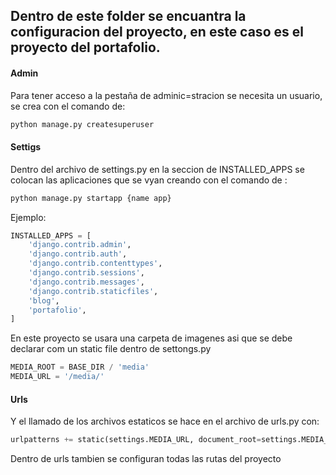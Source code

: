 ## Dentro de este folder se encuantra la configuracion del proyecto, en este caso es el proyecto del portafolio.

#### Admin
Para tener acceso a la pestaña de adminic=stracion se necesita un usuario, se crea con el comando de:
```bash
python manage.py createsuperuser
```

#### Settigs
Dentro del archivo de settings.py en la seccion de INSTALLED_APPS se colocan las aplicaciones que se vyan creando con el comando de :
```bash
python manage.py startapp {name app}
```

Ejemplo:

```python
INSTALLED_APPS = [
    'django.contrib.admin',
    'django.contrib.auth',
    'django.contrib.contenttypes',
    'django.contrib.sessions',
    'django.contrib.messages',
    'django.contrib.staticfiles',
    'blog',
    'portafolio',
]
```

En este proyecto se usara una carpeta de imagenes asi que se debe declarar com un static file dentro de settongs.py

```python
MEDIA_ROOT = BASE_DIR / 'media'
MEDIA_URL = '/media/'
```

#### Urls
Y el llamado de los archivos estaticos se hace en el archivo de urls.py con:

```python
urlpatterns += static(settings.MEDIA_URL, document_root=settings.MEDIA_ROOT)'
```

Dentro de urls tambien se configuran todas las rutas del proyecto